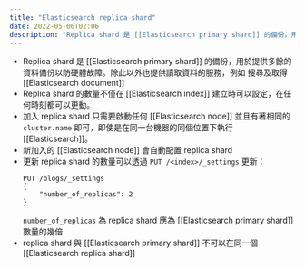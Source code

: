 ```yaml
---
title: "Elasticsearch replica shard"
date: 2022-05-06T02:06
description: "Replica shard 是 [[Elasticsearch primary shard]] 的備份，用於提供多餘的資料備份以防硬體故障。除此以外也提供讀取資料的服務，例如 搜尋及取得 [[Elasticsearch document]]..."
---
```

- Replica shard 是 [[Elasticsearch primary shard]] 的備份，用於提供多餘的資料備份以防硬體故障。除此以外也提供讀取資料的服務，例如 搜尋及取得 [[Elasticsearch document]]
- Replica shard 的數量不僅在 [[Elasticsearch index]] 建立時可以設定，在任何時刻都可以更動。
- 加入 replica shard 只需要啟動任何 [[Elasticsearch node]] 並且有著相同的 `cluster.name` 即可，即使是在同一台機器的同個位置下執行 [[Elasticsearch]]。
-  新加入的 [[Elasticsearch node]] 會自動配置 replica shard
-  更新 replica shard 的數量可以透過 `PUT /<index>/_settings` 更新：
	```
	PUT /blogs/_settings
	{
		"number_of_replicas": 2
	}
	```
	`number_of_replicas` 為 replica shard 應為 [[Elasticsearch primary shard]] 數量的幾倍
- replica shard 與 [[Elasticsearch primary shard]] 不可以在同一個 [[Elasticsearch replica shard]]